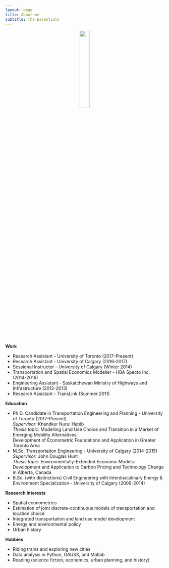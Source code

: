 ```yaml
---
layout: page
title: About me
subtitle: The Essentials
---
```


<p align="center">
  <img src="../img/headshot.JPG" width="25%">
</p>

**Work**  
* Research Assistant - University of Toronto (2017-Present)  
* Research Assistant  - University of Calgary (2016-2017)  
* Sessional Instructor  - University of Calgary (Winter 2014)  
* Transportation and Spatial Economics Modeller - HBA Specto Inc. (2014-2016)  
* Engineering Assistant - Saskatchewan Ministry of Highways and Infrastructure (2012-2013)  
* Research Assistant - TransLink (Summer 2011)  

**Education**  
* Ph.D. Candidate in Transportation Engineering and Planning - University of Toronto (2017-Present)  
*Supervisor:* Khandker Nurul Habib  
*Thesis topic:* Modelling Land Use Choice and Transition in a Market of Emerging Mobility Alternatives:  
Development of Econometric Foundations and Application in Greater Toronto Area  
* M.Sc. Transportation Engineering - University of Calgary (2014-2015)  
*Supervisor:* John Douglas Hunt  
*Thesis topic:* Environmentally-Extended Economic Models:  
Development and Application to Carbon Pricing and Technology Change in Alberta, Canada  
* B.Sc. (with distinctions) Civil Engineering with Interdisciplinary Energy & Environment Specialization - University of Calgary (2009-2014)  

**Research Interests**  
* Spatial econometrics  
* Estimation of joint discrete-continuous models of transportation and location choice  
* Integrated transportation and land use model development  
* Energy and environmental policy  
* Urban history   

**Hobbies** 
* Riding trains and exploring new cities
* Data analysis in Python, GAUSS, and Matlab
* Reading (science fiction, economics, urban planning, and history)
